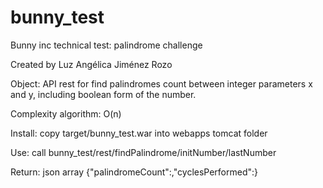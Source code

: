 # bunny_test
Bunny inc  technical test: palindrome challenge

Created by Luz Angélica Jiménez Rozo

Object: API rest for find palindromes count between integer parameters x and y, including boolean form of the number.

Complexity algorithm: O(n) 

Install: copy target/bunny_test.war into webapps tomcat folder

Use: call bunny_test/rest/findPalindrome/initNumber/lastNumber

Return: json array {"palindromeCount":,"cyclesPerformed":}

